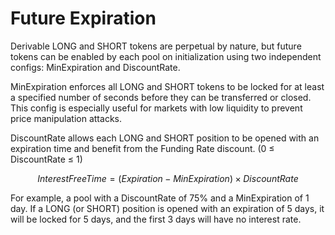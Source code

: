# Future Expiration

Derivable LONG and SHORT tokens are perpetual by nature, but future tokens can be enabled by each pool on initialization using two independent configs: MinExpiration and DiscountRate.

MinExpiration enforces all LONG and SHORT tokens to be locked for at least a specified number of seconds before they can be transferred or closed. This config is especially useful for markets with low liquidity to prevent price manipulation attacks.

DiscountRate allows each LONG and SHORT position to be opened with an expiration time and benefit from the Funding Rate discount. (0 ≤ DiscountRate ≤ 1)

$$InterestFreeTime = (Expiration - MinExpiration) \times DiscountRate$$

For example, a pool with a DiscountRate of 75% and a MinExpiration of 1 day. If a LONG (or SHORT) position is opened with an expiration of 5 days, it will be locked for 5 days, and the first 3 days will have no interest rate.
